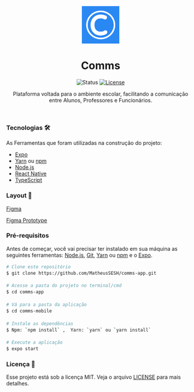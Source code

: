<div align="center">
    <img  width="100" src="./comms-mobile/assets/icon.png"/>

  <h1>Comms</h1>

![Status][status-badge]
[![License][license-badge]][license-url]

Plataforma voltada para o ambiente escolar, facilitando a comunicação entre Alunos, Professores e Funcionários.

</br>
</div>

### Tecnologias 🛠 

As Ferramentas que foram utilizadas na construção do projeto:

- [Expo](https://expo.io/)
- [Yarn](https://classic.yarnpkg.com/lang/en/) ou [npm](https://www.npmjs.com/get-npm) 
- [Node.js](https://nodejs.org/en/)
- [React Native](https://reactnative.dev/)
- [TypeScript](https://www.typescriptlang.org/)

### Layout :art:

[Figma](https://www.figma.com/file/d08IgjbxHLGiNtAz8TmkJv/comms-app?node-id=0%3A1)

[Figma Prototype](https://www.figma.com/proto/d08IgjbxHLGiNtAz8TmkJv/comms-app?node-id=31%3A2&scaling=scale-down)

### Pré-requisitos

Antes de começar, você vai precisar ter instalado em sua máquina as seguintes ferramentas:
[Node.js](https://nodejs.org/en/), [Git](https://git-scm.com), [Yarn](https://classic.yarnpkg.com/lang/en/) ou [npm](https://www.npmjs.com/get-npm) e o [Expo](https://expo.io/).


```bash
# Clone este repositório
$ git clone https://github.com/MatheusSESH/comms-app.git

# Acesse a pasta do projeto no terminal/cmd
$ cd comms-app

# Vá para a pasta da aplicação
$ cd comms-mobile

# Instale as dependências
$ Npm: `npm install` ,  Yarn: `yarn` ou `yarn install`
 
# Execute a aplicação
$ expo start
```

### Licença :memo:

Esse projeto está sob a licença MIT. Veja o arquivo [LICENSE](https://github.com/MatheusSESH/comms-app/blob/master/LICENSE) para mais detalhes.



[status-badge]: https://img.shields.io/badge/status-building-important?logo=tool
[license-url]: https://github.com/MatheusSESH/comms-app/blob/master/LICENSE
[license-badge]: https://img.shields.io/github/license/matheusSESh/comms-app?color=%233575F8